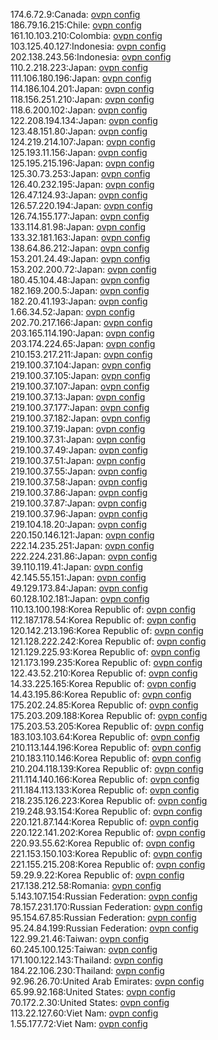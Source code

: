 174.6.72.9:Canada: [ovpn config](vpn/174_6_72_9.ovpn)  
186.79.16.215:Chile: [ovpn config](vpn/186_79_16_215.ovpn)  
161.10.103.210:Colombia: [ovpn config](vpn/161_10_103_210.ovpn)  
103.125.40.127:Indonesia: [ovpn config](vpn/103_125_40_127.ovpn)  
202.138.243.56:Indonesia: [ovpn config](vpn/202_138_243_56.ovpn)  
110.2.218.223:Japan: [ovpn config](vpn/110_2_218_223.ovpn)  
111.106.180.196:Japan: [ovpn config](vpn/111_106_180_196.ovpn)  
114.186.104.201:Japan: [ovpn config](vpn/114_186_104_201.ovpn)  
118.156.251.210:Japan: [ovpn config](vpn/118_156_251_210.ovpn)  
118.6.200.102:Japan: [ovpn config](vpn/118_6_200_102.ovpn)  
122.208.194.134:Japan: [ovpn config](vpn/122_208_194_134.ovpn)  
123.48.151.80:Japan: [ovpn config](vpn/123_48_151_80.ovpn)  
124.219.214.107:Japan: [ovpn config](vpn/124_219_214_107.ovpn)  
125.193.11.156:Japan: [ovpn config](vpn/125_193_11_156.ovpn)  
125.195.215.196:Japan: [ovpn config](vpn/125_195_215_196.ovpn)  
125.30.73.253:Japan: [ovpn config](vpn/125_30_73_253.ovpn)  
126.40.232.195:Japan: [ovpn config](vpn/126_40_232_195.ovpn)  
126.47.124.93:Japan: [ovpn config](vpn/126_47_124_93.ovpn)  
126.57.220.194:Japan: [ovpn config](vpn/126_57_220_194.ovpn)  
126.74.155.177:Japan: [ovpn config](vpn/126_74_155_177.ovpn)  
133.114.81.98:Japan: [ovpn config](vpn/133_114_81_98.ovpn)  
133.32.181.163:Japan: [ovpn config](vpn/133_32_181_163.ovpn)  
138.64.86.212:Japan: [ovpn config](vpn/138_64_86_212.ovpn)  
153.201.24.49:Japan: [ovpn config](vpn/153_201_24_49.ovpn)  
153.202.200.72:Japan: [ovpn config](vpn/153_202_200_72.ovpn)  
180.45.104.48:Japan: [ovpn config](vpn/180_45_104_48.ovpn)  
182.169.200.5:Japan: [ovpn config](vpn/182_169_200_5.ovpn)  
182.20.41.193:Japan: [ovpn config](vpn/182_20_41_193.ovpn)  
1.66.34.52:Japan: [ovpn config](vpn/1_66_34_52.ovpn)  
202.70.217.166:Japan: [ovpn config](vpn/202_70_217_166.ovpn)  
203.165.114.190:Japan: [ovpn config](vpn/203_165_114_190.ovpn)  
203.174.224.65:Japan: [ovpn config](vpn/203_174_224_65.ovpn)  
210.153.217.211:Japan: [ovpn config](vpn/210_153_217_211.ovpn)  
219.100.37.104:Japan: [ovpn config](vpn/219_100_37_104.ovpn)  
219.100.37.105:Japan: [ovpn config](vpn/219_100_37_105.ovpn)  
219.100.37.107:Japan: [ovpn config](vpn/219_100_37_107.ovpn)  
219.100.37.13:Japan: [ovpn config](vpn/219_100_37_13.ovpn)  
219.100.37.177:Japan: [ovpn config](vpn/219_100_37_177.ovpn)  
219.100.37.182:Japan: [ovpn config](vpn/219_100_37_182.ovpn)  
219.100.37.19:Japan: [ovpn config](vpn/219_100_37_19.ovpn)  
219.100.37.31:Japan: [ovpn config](vpn/219_100_37_31.ovpn)  
219.100.37.49:Japan: [ovpn config](vpn/219_100_37_49.ovpn)  
219.100.37.51:Japan: [ovpn config](vpn/219_100_37_51.ovpn)  
219.100.37.55:Japan: [ovpn config](vpn/219_100_37_55.ovpn)  
219.100.37.58:Japan: [ovpn config](vpn/219_100_37_58.ovpn)  
219.100.37.86:Japan: [ovpn config](vpn/219_100_37_86.ovpn)  
219.100.37.87:Japan: [ovpn config](vpn/219_100_37_87.ovpn)  
219.100.37.96:Japan: [ovpn config](vpn/219_100_37_96.ovpn)  
219.104.18.20:Japan: [ovpn config](vpn/219_104_18_20.ovpn)  
220.150.146.121:Japan: [ovpn config](vpn/220_150_146_121.ovpn)  
222.14.235.251:Japan: [ovpn config](vpn/222_14_235_251.ovpn)  
222.224.231.86:Japan: [ovpn config](vpn/222_224_231_86.ovpn)  
39.110.119.41:Japan: [ovpn config](vpn/39_110_119_41.ovpn)  
42.145.55.151:Japan: [ovpn config](vpn/42_145_55_151.ovpn)  
49.129.173.84:Japan: [ovpn config](vpn/49_129_173_84.ovpn)  
60.128.102.181:Japan: [ovpn config](vpn/60_128_102_181.ovpn)  
110.13.100.198:Korea Republic of: [ovpn config](vpn/110_13_100_198.ovpn)  
112.187.178.54:Korea Republic of: [ovpn config](vpn/112_187_178_54.ovpn)  
120.142.213.196:Korea Republic of: [ovpn config](vpn/120_142_213_196.ovpn)  
121.128.222.242:Korea Republic of: [ovpn config](vpn/121_128_222_242.ovpn)  
121.129.225.93:Korea Republic of: [ovpn config](vpn/121_129_225_93.ovpn)  
121.173.199.235:Korea Republic of: [ovpn config](vpn/121_173_199_235.ovpn)  
122.43.52.210:Korea Republic of: [ovpn config](vpn/122_43_52_210.ovpn)  
14.33.225.165:Korea Republic of: [ovpn config](vpn/14_33_225_165.ovpn)  
14.43.195.86:Korea Republic of: [ovpn config](vpn/14_43_195_86.ovpn)  
175.202.24.85:Korea Republic of: [ovpn config](vpn/175_202_24_85.ovpn)  
175.203.209.188:Korea Republic of: [ovpn config](vpn/175_203_209_188.ovpn)  
175.203.53.205:Korea Republic of: [ovpn config](vpn/175_203_53_205.ovpn)  
183.103.103.64:Korea Republic of: [ovpn config](vpn/183_103_103_64.ovpn)  
210.113.144.196:Korea Republic of: [ovpn config](vpn/210_113_144_196.ovpn)  
210.183.110.146:Korea Republic of: [ovpn config](vpn/210_183_110_146.ovpn)  
210.204.118.139:Korea Republic of: [ovpn config](vpn/210_204_118_139.ovpn)  
211.114.140.166:Korea Republic of: [ovpn config](vpn/211_114_140_166.ovpn)  
211.184.113.133:Korea Republic of: [ovpn config](vpn/211_184_113_133.ovpn)  
218.235.126.223:Korea Republic of: [ovpn config](vpn/218_235_126_223.ovpn)  
219.248.93.154:Korea Republic of: [ovpn config](vpn/219_248_93_154.ovpn)  
220.121.87.144:Korea Republic of: [ovpn config](vpn/220_121_87_144.ovpn)  
220.122.141.202:Korea Republic of: [ovpn config](vpn/220_122_141_202.ovpn)  
220.93.55.62:Korea Republic of: [ovpn config](vpn/220_93_55_62.ovpn)  
221.153.150.103:Korea Republic of: [ovpn config](vpn/221_153_150_103.ovpn)  
221.155.215.208:Korea Republic of: [ovpn config](vpn/221_155_215_208.ovpn)  
59.29.9.22:Korea Republic of: [ovpn config](vpn/59_29_9_22.ovpn)  
217.138.212.58:Romania: [ovpn config](vpn/217_138_212_58.ovpn)  
5.143.107.154:Russian Federation: [ovpn config](vpn/5_143_107_154.ovpn)  
78.157.231.170:Russian Federation: [ovpn config](vpn/78_157_231_170.ovpn)  
95.154.67.85:Russian Federation: [ovpn config](vpn/95_154_67_85.ovpn)  
95.24.84.199:Russian Federation: [ovpn config](vpn/95_24_84_199.ovpn)  
122.99.21.46:Taiwan: [ovpn config](vpn/122_99_21_46.ovpn)  
60.245.100.125:Taiwan: [ovpn config](vpn/60_245_100_125.ovpn)  
171.100.122.143:Thailand: [ovpn config](vpn/171_100_122_143.ovpn)  
184.22.106.230:Thailand: [ovpn config](vpn/184_22_106_230.ovpn)  
92.96.26.70:United Arab Emirates: [ovpn config](vpn/92_96_26_70.ovpn)  
65.99.92.168:United States: [ovpn config](vpn/65_99_92_168.ovpn)  
70.172.2.30:United States: [ovpn config](vpn/70_172_2_30.ovpn)  
113.22.127.60:Viet Nam: [ovpn config](vpn/113_22_127_60.ovpn)  
1.55.177.72:Viet Nam: [ovpn config](vpn/1_55_177_72.ovpn)  
